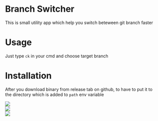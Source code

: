 # Branch Switcher

This is small utility app which help you switch beteween git branch faster

# Usage

Just type `ck` in your cmd and choose target branch

# Installation

After you download binary from release tab on github, to have to put it to the directory which is added to `path` env variable

<div width="100%">
<img src="https://user-images.githubusercontent.com/29902079/126470771-04460578-3e80-4e88-876a-0eeb82c781c7.png">
</div>
<div width="100%">
<img src="https://user-images.githubusercontent.com/29902079/126470820-63eb8b69-a692-4084-aa25-f5ae9efdd068.png">
</div>
<div width="100%">
<img src="https://user-images.githubusercontent.com/29902079/126470894-dc23e208-c42b-41cb-81e7-7e7366bd9924.png">
</div>
